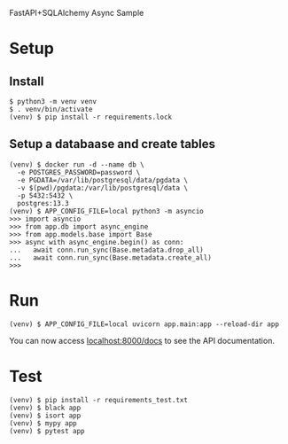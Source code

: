 FastAPI+SQLAlchemy Async Sample

# Setup

## Install

```shell
$ python3 -m venv venv
$ . venv/bin/activate
(venv) $ pip install -r requirements.lock
```

## Setup a databaase and create tables

```
(venv) $ docker run -d --name db \
  -e POSTGRES_PASSWORD=password \
  -e PGDATA=/var/lib/postgresql/data/pgdata \
  -v $(pwd)/pgdata:/var/lib/postgresql/data \
  -p 5432:5432 \
  postgres:13.3
(venv) $ APP_CONFIG_FILE=local python3 -m asyncio
>>> import asyncio
>>> from app.db import async_engine
>>> from app.models.base import Base
>>> async with async_engine.begin() as conn:
...   await conn.run_sync(Base.metadata.drop_all)
...   await conn.run_sync(Base.metadata.create_all)
>>>
```

# Run

```shell
(venv) $ APP_CONFIG_FILE=local uvicorn app.main:app --reload-dir app
```

You can now access [localhost:8000/docs](http://localhost:8000/docs) to see the API documentation.


# Test

```shell
(venv) $ pip install -r requirements_test.txt
(venv) $ black app
(venv) $ isort app
(venv) $ mypy app
(venv) $ pytest app
```
